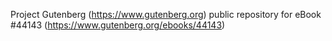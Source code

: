 Project Gutenberg (https://www.gutenberg.org) public repository for eBook #44143 (https://www.gutenberg.org/ebooks/44143)
